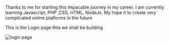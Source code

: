 Thanks to me for starting this impacable journey in my career. I am currently learning Javascript, PHP ,CSS, HTML, NodeJs. My hope it to create very complicated online platforms in the future

This is the Login page thta we shall be building

![login page](https://github.com/user-attachments/assets/638b088e-41f5-412f-b8aa-666d1c5db56c)

